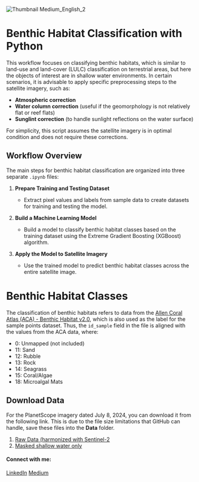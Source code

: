 ![Thumbnail Medium_English_2](https://github.com/user-attachments/assets/5b9f5481-5c07-4b96-86ee-af14e98f20bc)

# Benthic Habitat Classification with Python

This workflow focuses on classifying benthic habitats, which is similar to land-use and land-cover (LULC) classification on terrestrial areas, but here the objects of interest are in shallow water environments. In certain scenarios, it is advisable to apply specific preprocessing steps to the satellite imagery, such as:

- **Atmospheric correction**  
- **Water column correction** (useful if the geomorphology is not relatively flat or reef flats)  
- **Sunglint correction** (to handle sunlight reflections on the water surface)  

For simplicity, this script assumes the satellite imagery is in optimal condition and does not require these corrections.

## Workflow Overview

The main steps for benthic habitat classification are organized into three separate `.ipynb` files:

1. **Prepare Training and Testing Dataset**  
   - Extract pixel values and labels from sample data to create datasets for training and testing the model.

2. **Build a Machine Learning Model**  
   - Build a model to classify benthic habitat classes based on the training dataset using the Extreme Gradient Boosting (XGBoost) algorithm.

3. **Apply the Model to Satellite Imagery**  
   - Use the trained model to predict benthic habitat classes across the entire satellite image.
  
# Benthic Habitat Classes
The classification of benthic habitats refers to data from the [Allen Coral Atlas (ACA) - Benthic Habitat v2.0](https://developers.google.com/earth-engine/datasets/catalog/ACA_reef_habitat_v2_0#bands), which is also used as the label for the sample points dataset. Thus, the `id_sample` field in the file is aligned with the values from the ACA data, where:  

- 0: Unmapped  (not included)
- 11: Sand  
- 12: Rubble  
- 13: Rock  
- 14: Seagrass  
- 15: Coral/Algae  
- 18: Microalgal Mats  

## Download Data

For the PlanetScope imagery dated July 8, 2024, you can download it from the following link. This is due to the file size limitations that GitHub can handle, save these files into the **Data** folder.
1. [Raw Data (harmonized with Sentinel-2](https://1drv.ms/i/s!AhfNAWExLGYtr9gbfNRBhZ-ir4eP4g?e=efPRgm)
2. [Masked shallow water only](https://1drv.ms/i/s!AhfNAWExLGYtr9hR8xpdtQSUH_seGA?e=NWheNZ)

#### Connect with me:
[LinkedIn](https://www.linkedin.com/in/mwahyur) [Medium](https://wahyu-ramadhan.medium.com)
